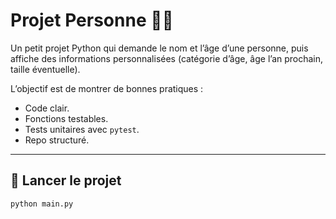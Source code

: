 # Projet Personne 🧑‍💻

Un petit projet Python qui demande le nom et l’âge d’une personne, puis affiche des informations personnalisées (catégorie d’âge, âge l’an prochain, taille éventuelle). 

L’objectif est de montrer de bonnes pratiques :
- Code clair.
- Fonctions testables.
- Tests unitaires avec `pytest`.
- Repo structuré.

---

## 🚀 Lancer le projet

```bash
python main.py